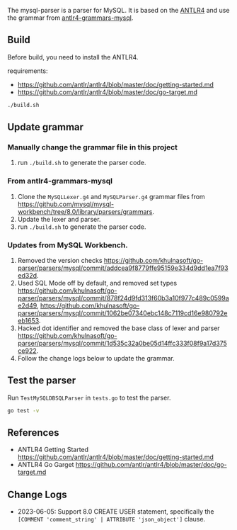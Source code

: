 The mysql-parser is a parser for MySQL. It is based on the [ANTLR4](https://github.com/antlr/antlr4) and use the grammar from [antlr4-grammars-mysql](https://github.com/antlr/grammars-v4/tree/master/sql/mysql).

## Build

Before build, you need to install the ANTLR4.

requirements:
- https://github.com/antlr/antlr4/blob/master/doc/getting-started.md
- https://github.com/antlr/antlr4/blob/master/doc/go-target.md

```bash
./build.sh
```

## Update grammar

### Manually change the grammar file in this project

1. run `./build.sh` to generate the parser code.

### From antlr4-grammars-mysql

1. Clone the `MySQLLexer.g4` and `MySQLParser.g4` grammar files from https://github.com/mysql/mysql-workbench/tree/8.0/library/parsers/grammars.
1. Update the lexer and parser.
1. run `./build.sh` to generate the parser code.


### Updates from MySQL Workbench.

1. Removed the version checks https://github.com/khulnasoft/go-parser/parsers/mysql/commit/addcea9f8779ffe95159e334d9dd1ea7f93ed32d.
1. Used SQL Mode off by default, and removed set types https://github.com/khulnasoft/go-parser/parsers/mysql/commit/878f24d9fd313f60b3a10f977c489c0599ae2d49, https://github.com/khulnasoft/go-parser/parsers/mysql/commit/1062be07340ebc148c7119cd16e980792eeb1653.
1. Hacked dot identifier and removed the base class of lexer and parser https://github.com/khulnasoft/go-parser/parsers/mysql/commit/1d535c32a0be05d14ffc333f08f9a17d375ce922.
1. Follow the change logs below to update the grammar.

## Test the parser

Run `TestMySQLDBSQLParser` in `tests.go` to test the parser.

```bash
go test -v
```

## References

- ANTLR4 Getting Started https://github.com/antlr/antlr4/blob/master/doc/getting-started.md
- ANTLR4 Go Garget https://github.com/antlr/antlr4/blob/master/doc/go-target.md

## Change Logs

- 2023-06-05: Support 8.0 CREATE USER statement, specifically the `[COMMENT 'comment_string' | ATTRIBUTE 'json_object']` clause.
